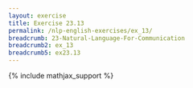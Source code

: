 ```yaml
---
layout: exercise
title: Exercise 23.13
permalink: /nlp-english-exercises/ex_13/
breadcrumb: 23-Natural-Language-For-Communication
breadcrumb2: ex_13
breadcrumb5: ex23.13
---
```


{% include mathjax_support %}

